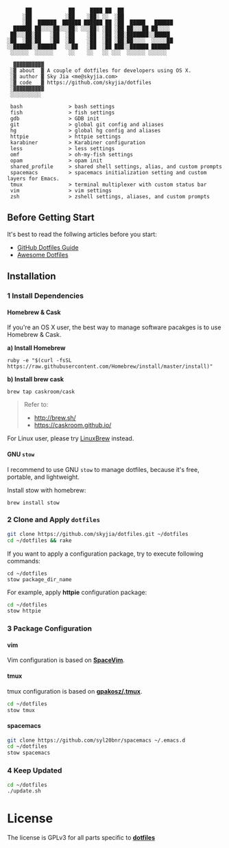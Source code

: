 ```
      ██            ██     ████ ██  ██                
     ░██           ░██    ░██░ ░░  ░██                
     ░██  ██████  ██████ ██████ ██ ░██  █████   ██████
  ██████ ██░░░░██░░░██░ ░░░██░ ░██ ░██ ██░░░██ ██░░░░ 
 ██░░░██░██   ░██  ░██    ░██  ░██ ░██░███████░░█████ 
░██  ░██░██   ░██  ░██    ░██  ░██ ░██░██░░░░  ░░░░░██
░░██████░░██████   ░░██   ░██  ░██ ███░░██████ ██████ 
 ░░░░░░  ░░░░░░     ░░    ░░   ░░ ░░░  ░░░░░░ ░░░░░░  
 
  ▓▓▓▓▓▓▓▓▓▓
 ░▓ about  ▓ A couple of dotfiles for developers using OS X.
 ░▓ author ▓ Sky Jia <me@skyjia.com>
 ░▓ code   ▓ https://github.com/skyjia/dotfiles
 ░▓▓▓▓▓▓▓▓▓▓
 ░░░░░░░░░░

 bash				> bash settings
 fish				> fish settings
 gdb				> GDB init
 git				> global git config and aliases
 hg					> global hg config and aliases
 httpie			    > httpie settings
 karabiner			> Karabiner configuration
 less				> less settings
 omf				> oh-my-fish settings
 opam				> opam init
 shared_profile	    > shared shell settings, alias, and custom prompts
 spacemacs		    > spacemacs initialization setting and custom layers for Emacs.
 tmux				> terminal multiplexer with custom status bar
 vim				> vim settings
 zsh				> zshell settings, aliases, and custom prompts
```


## Before Getting Start

It's best to read the follwing articles before you start:

- [GitHub Dotfiles Guide](https://dotfiles.github.io/)
- [Awesome Dotfiles](https://github.com/webpro/awesome-dotfiles)

## Installation

### 1 Install Dependencies

#### Homebrew & Cask

If you're an OS X user, the best way to manage software pacakges is to use Homebrew & Cask.

**a) Install Homebrew**

```shell
ruby -e "$(curl -fsSL https://raw.githubusercontent.com/Homebrew/install/master/install)"
```

**b) Install brew cask**

```shell
brew tap caskroom/cask
```

> Refer to:  
>
> - http://brew.sh/  
> - https://caskroom.github.io/

For Linux user, please try [LinuxBrew](http://linuxbrew.sh/) instead.

#### GNU `stow`

I recommend to use GNU `stow` to manage dotfiles, because it's free, portable, and lightweight.

Install stow with homebrew:

```shell
brew install stow
```

### 2 Clone and Apply `dotfiles`

```sh
git clone https://github.com/skyjia/dotfiles.git ~/dotfiles
cd ~/dotfiles && rake
```

If you want to apply a configuration package, try to execute following commands:

```shell
cd ~/dotfiles
stow package_dir_name
```

For example, apply **httpie** configuration package:

```sh
cd ~/dotfiles
stow httpie
```

### 3 Package Configuration

#### vim

Vim configuration is based on [**SpaceVim**]( https://spacevim.org/). 

#### tmux

tmux configuration is based on [**gpakosz/.tmux**](https://github.com/gpakosz/.tmux).

```sh
cd ~/dotfiles
stow tmux
```

#### spacemacs

```sh
git clone https://github.com/syl20bnr/spacemacs ~/.emacs.d
cd ~/dotfiles
stow spacemacs
```

### 4 Keep Updated

```sh
cd ~/dotfiles
./update.sh
```

# License

The license is GPLv3 for all parts specific to [**dotfiles**](https://github.com/skyjia/dotfiles)
